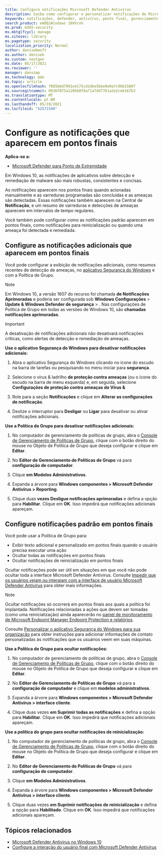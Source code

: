 ```yaml
---
title: Configure notificações Microsoft Defender Antivírus
description: Saiba como configurar e personalizar notificações de Microsoft Defender Antivírus padrão e adicionais em pontos finais.
keywords: notificações, defender, antivírus, ponto final, gerenciamento, administração
search.product: eADQiWindows 10XVcnh
ms.prod: m365-security
ms.mktglfcycl: manage
ms.sitesec: library
ms.pagetype: security
localization_priority: Normal
author: denisebmsft
ms.author: deniseb
ms.custom: nextgen
ms.date: 05/17/2021
ms.reviewer: ''
manager: dansimp
ms.technology: mde
ms.topic: article
ms.openlocfilehash: f885b6d7991e4175cd14be5bbe9e0a7c96b1580f
ms.sourcegitcommit: 0936f075a1205b8f8a71a7dd7761a2e2ce6167b3
ms.translationtype: MT
ms.contentlocale: pt-BR
ms.lasthandoff: 05/19/2021
ms.locfileid: "52572340"
---
```

# <a name="configure-the-notifications-that-appear-on-endpoints"></a>Configure as notificações que aparecem em pontos finais

**Aplica-se a:**

- [Microsoft Defender para Ponto de Extremidade](/microsoft-365/security/defender-endpoint/)

Em Windows 10, as notificações de aplicativos sobre detecção e remediação de malware são mais robustas, consistentes e concisas.

As notificações aparecem nos pontos finais quando acionadas manualmente e as varreduras programadas são concluídas e as ameaças são detectadas. Essas notificações também aparecem na Central de **Notificação**, e um resumo de varreduras e detecções de ameaças aparecem em intervalos de tempo regulares.

Você também pode configurar como as notificações padrão aparecem em pontos finais, como notificações para reinicialização ou quando uma ameaça foi detectada e remediada.

## <a name="configure-the-additional-notifications-that-appear-on-endpoints"></a>Configure as notificações adicionais que aparecem em pontos finais

Você pode configurar a exibição de notificações adicionais, como resumos recentes de detecção de ameaças, no [aplicativo Segurança do Windows](microsoft-defender-security-center-antivirus.md) e com a Política de Grupo.

> [!NOTE]
> Em Windows 10, a versão 1607 do recurso foi chamada **de Notificações Aprimoradas** e poderia ser configurada sob **Windows Configurações**  >  **Update & Windows Defender de segurança**  >  . Nas configurações de Política de Grupo em todas as versões de Windows 10, são **chamadas notificações aprimoradas**.

> [!IMPORTANT]
> A desativação de notificações adicionais não desativará notificações críticas, como alertas de detecção e remediação de ameaças.

**Use o aplicativo Segurança do Windows para desativar notificações adicionais:**

1. Abra o aplicativo Segurança do Windows clicando no ícone do escudo na barra de tarefas ou pesquisando no menu iniciar para **segurança**.

2. Selecione o vírus & ladrilho **de proteção contra ameaças** (ou o ícone do escudo na barra de menu esquerda) e, em seguida, selecione **Configurações de proteção contra ameaças do Vírus &**

3. Role para a seção **Notificações** e clique em **Alterar as configurações de notificação**.

4. Deslize o interruptor para **Desligar** ou **Ligar** para desativar ou ativar notificações adicionais.

**Use a Política de Grupo para desativar notificações adicionais:**

1. No computador de gerenciamento de políticas de grupo, abra o [Console de Gerenciamento de Políticas de Grupo](/previous-versions/windows/it-pro/windows-server-2008-R2-and-2008/cc731212(v=ws.11)), clique com o botão direito do mouse no Objeto de Política de Grupo que deseja configurar e clique em **Editar**.

2. No **Editor de Gerenciamento de Políticas de Grupo** vá para **configuração de computador**.

3. Clique **em Modelos Administrativos**.

4. Expanda a árvore para **Windows componentes > Microsoft Defender Antivírus > Reporting**.

5. Clique duas **vezes Desligue notificações aprimoradas** e defina a opção para **Habilitar**. Clique em **OK**. Isso impedirá que notificações adicionais apareçam.

## <a name="configure-standard-notifications-on-endpoints"></a>Configure notificações padrão em pontos finais

Você pode usar a Política de Grupo para:

- Exibir texto adicional e personalizado em pontos finais quando o usuário precisa executar uma ação
- Ocultar todas as notificações em pontos finais
- Ocultar notificações de reinicialização em pontos finais

Ocultar notificações pode ser útil em situações em que você não pode ocultar toda a interface Microsoft Defender Antivírus. Consulte [Impedir que os usuários vejam ou interajam com a interface de usuário Microsoft Defender Antivírus](prevent-end-user-interaction-microsoft-defender-antivirus.md) para obter mais informações. 

> [!NOTE]
> Ocultar notificações só ocorrerá em pontos finais aos quais a política foi implantada. Notificações relacionadas a ações que devem ser tomadas (como uma reinicialização) ainda aparecerão no [painel de monitoramento de Microsoft Endpoint Manager Endpoint Protection e relatórios](/configmgr/protect/deploy-use/monitor-endpoint-protection). 

Consulte [Personalizar o aplicativo Segurança do Windows para sua organização](/windows/security/threat-protection/windows-defender-security-center/windows-defender-security-center) para obter instruções para adicionar informações de contato personalizadas às notificações que os usuários veem em suas máquinas.

**Use a Política de Grupo para ocultar notificações:**

1. No computador de gerenciamento de políticas de grupo, abra o [Console de Gerenciamento de Políticas de Grupo](/previous-versions/windows/it-pro/windows-server-2008-R2-and-2008/cc731212(v=ws.11)), clique com o botão direito do mouse no Objeto de Política de Grupo que deseja configurar e clique em **Editar**.

2. No **Editor de Gerenciamento de Políticas de Grupo** vá para a **configuração de computador** e clique em **modelos administrativos**.

3. Expanda a árvore para **Windows componentes > Microsoft Defender Antivírus > interface cliente**. 

4. Clique duas vezes **em Suprimir todas as notificações** e defina a opção para **Habilitar**. Clique em **OK**. Isso impedirá que notificações adicionais apareçam.

**Use a política do grupo para ocultar notificações de reinicialização:**

1. No computador de gerenciamento de políticas de grupo, abra o [Console de Gerenciamento de Políticas de Grupo](/previous-versions/windows/it-pro/windows-server-2008-R2-and-2008/cc731212(v=ws.11)), clique com o botão direito do mouse no Objeto de Política de Grupo que deseja configurar e clique em **Editar**.

2. No **Editor de Gerenciamento de Políticas de Grupo** vá para **configuração de computador**.

3. Clique **em Modelos Administrativos**.

4. Expanda a árvore para **Windows componentes > Microsoft Defender Antivírus > interface cliente**.

5. Clique duas vezes **em Suprimir notificações de reinicialização** e defina a opção para **Habilitado**. Clique em **OK**. Isso impedirá que notificações adicionais apareçam.

## <a name="related-topics"></a>Tópicos relacionados

- [Microsoft Defender Antivirus no Windows 10](microsoft-defender-antivirus-in-windows-10.md)
- [Configure a interação do usuário final com Microsoft Defender Antivírus](configure-end-user-interaction-microsoft-defender-antivirus.md)
